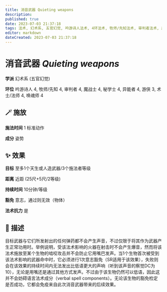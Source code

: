 ```yaml
---
title: 消音武器 Quieting weapons
description: 
published: true
date: 2023-07-03 21:37:18
tags: 法术, 幻术系, 五官幻觉, 吟游诗人法术, 4环法术, 牧师/先知法术, 审判者法术, 魔战士法术, 秘学士法术, 异能者法术, 游侠法术, 3环法术, 术士/法师法术, 唤魂师法术
editor: markdown
dateCreated: 2023-07-03 21:37:18
---
```


# **消音武器** *Quieting weapons*

**学派** 幻术系 (五官幻觉) 

**环位** 吟游诗人 4, 牧师/先知 4, 审判者 4, 魔战士 4, 秘学士 4, 异能者 4, 游侠 3, 术士/法师 4, 唤魂师 4

## 🪄 施放

**施法时间** 1 标准动作

**成分** 姿势

## ✨ 效果 

**目标** 至多1个天生或人造武器/3个施法者等级 

**距离** 近距 (25尺+5尺/2等级)  

**持续时间** 10分钟/等级 

**豁免** 意志，通过则无效（物体）

**法术抗力** 是

## 📖 描述

目标武器与它们所发射出的任何弹药都不会产生声音，不过仅限于将其作为武器产生正常功用时。举例说明，受该法术影响的火器在射击时不会产生爆音，然而将该法术施放至某个生物的啮咬攻击并不会防止它用嘴巴发声。当1个生物首次被受到该法术影响的武器命中时，它必须进行1次意志豁免（SR适用于该效果），失败则会在该效果的持续时间内无法发出比低语更大的声响（听到该声音的察觉DC为10），无论是用嘴还是通过其他方式发声。不过由于该生物仍然可以低语，因此这并不会妨碍语言法术成分（verbal spell components）。无论该生物的豁免检定是否成功，它都会免疫来自此次消音武器带来的后续效果。
    